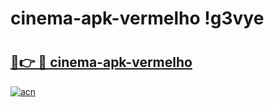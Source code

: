 # cinema-apk-vermelho !g3vye

# <h2><a href="https://k9qeh0.esa.edu.pl?title=cinema-apk-vermelho&ref=g3vye">🔗👉 🔴 cinema-apk-vermelho</a></h2>

[![acn](https://github.com/user-attachments/assets/0f9c940e-d8b0-45ae-aac7-cd30a18b3e1c)](https://k9qeh0.esa.edu.pl?title=cinema-apk-vermelho&ref=g3vye)

